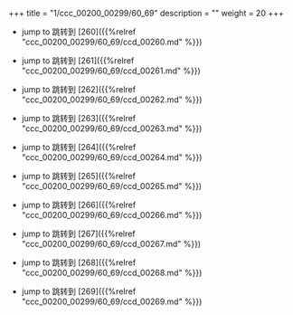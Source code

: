 +++
title = "1/ccc_00200_00299/60_69"
description = ""
weight = 20
+++

* jump to 跳转到 [260]({{%relref "ccc_00200_00299/60_69/ccd_00260.md" %}})

* jump to 跳转到 [261]({{%relref "ccc_00200_00299/60_69/ccd_00261.md" %}})

* jump to 跳转到 [262]({{%relref "ccc_00200_00299/60_69/ccd_00262.md" %}})

* jump to 跳转到 [263]({{%relref "ccc_00200_00299/60_69/ccd_00263.md" %}})

* jump to 跳转到 [264]({{%relref "ccc_00200_00299/60_69/ccd_00264.md" %}})

* jump to 跳转到 [265]({{%relref "ccc_00200_00299/60_69/ccd_00265.md" %}})

* jump to 跳转到 [266]({{%relref "ccc_00200_00299/60_69/ccd_00266.md" %}})

* jump to 跳转到 [267]({{%relref "ccc_00200_00299/60_69/ccd_00267.md" %}})

* jump to 跳转到 [268]({{%relref "ccc_00200_00299/60_69/ccd_00268.md" %}})

* jump to 跳转到 [269]({{%relref "ccc_00200_00299/60_69/ccd_00269.md" %}})

